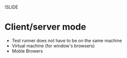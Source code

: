 !SLIDE

# Client/server mode #

 * Test runner does not have to be on the same machine
 * Virtual machine (for window's browsers)
 * Moble Browers
